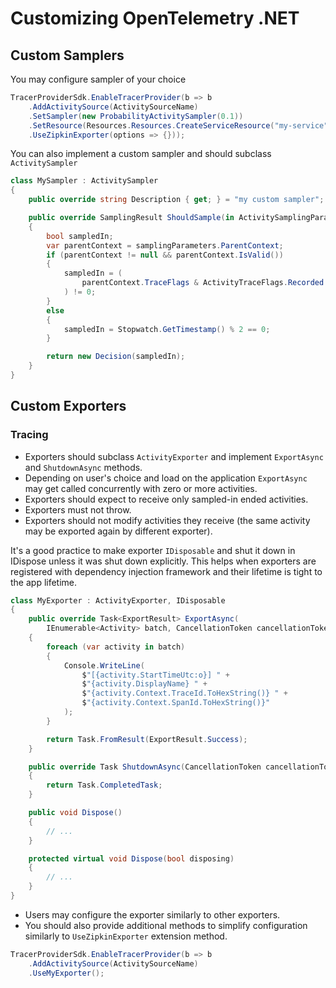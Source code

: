 # Customizing OpenTelemetry .NET

## Custom Samplers

You may configure sampler of your choice

```csharp
TracerProviderSdk.EnableTracerProvider(b => b
    .AddActivitySource(ActivitySourceName)
    .SetSampler(new ProbabilityActivitySampler(0.1))
    .SetResource(Resources.Resources.CreateServiceResource("my-service"))
    .UseZipkinExporter(options => {}));
```

You can also implement a custom sampler and should subclass `ActivitySampler`

```csharp
class MySampler : ActivitySampler
{
    public override string Description { get; } = "my custom sampler";

    public override SamplingResult ShouldSample(in ActivitySamplingParameters samplingParameters)
    {
        bool sampledIn;
        var parentContext = samplingParameters.ParentContext;
        if (parentContext != null && parentContext.IsValid())
        {
            sampledIn = (
                parentContext.TraceFlags & ActivityTraceFlags.Recorded
            ) != 0;
        }
        else
        {
            sampledIn = Stopwatch.GetTimestamp() % 2 == 0;
        }

        return new Decision(sampledIn);
    }
}
```

## Custom Exporters

### Tracing

* Exporters should subclass `ActivityExporter` and implement `ExportAsync` and
  `ShutdownAsync` methods.
* Depending on user's choice and load on the application `ExportAsync` may get
  called concurrently with zero or more activities.
* Exporters should expect to receive only sampled-in ended activities.
* Exporters must not throw.
* Exporters should not modify activities they receive (the same activity may be
  exported again by different exporter).

It's a good practice to make exporter `IDisposable` and shut it down in
IDispose unless it was shut down explicitly. This helps when exporters are
registered with dependency injection framework and their lifetime is tight to
the app lifetime.

```csharp
class MyExporter : ActivityExporter, IDisposable
{
    public override Task<ExportResult> ExportAsync(
        IEnumerable<Activity> batch, CancellationToken cancellationToken)
    {
        foreach (var activity in batch)
        {
            Console.WriteLine(
                $"[{activity.StartTimeUtc:o}] " +
                $"{activity.DisplayName} " +
                $"{activity.Context.TraceId.ToHexString()} " +
                $"{activity.Context.SpanId.ToHexString()}"
            );
        }

        return Task.FromResult(ExportResult.Success);
    }

    public override Task ShutdownAsync(CancellationToken cancellationToken)
    {
        return Task.CompletedTask;
    }

    public void Dispose()
    {
        // ...
    }

    protected virtual void Dispose(bool disposing)
    {
        // ...
    }
}
```

* Users may configure the exporter similarly to other exporters.
* You should also provide additional methods to simplify configuration
  similarly to `UseZipkinExporter` extension method.

```csharp
TracerProviderSdk.EnableTracerProvider(b => b
    .AddActivitySource(ActivitySourceName)
    .UseMyExporter();
```
